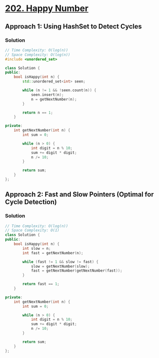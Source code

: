 # [202. Happy Number](https://leetcode.com/problems/happy-number/)

## Approach 1: Using HashSet to Detect Cycles

### Solution
```cpp
// Time Complexity: O(log(n))
// Space Complexity: O(log(n))
#include <unordered_set>

class Solution {
public:
    bool isHappy(int n) {
        std::unordered_set<int> seen;

        while (n != 1 && !seen.count(n)) {
            seen.insert(n);
            n = getNextNumber(n);
        }

        return n == 1;
    }

private:
    int getNextNumber(int n) {
        int sum = 0;

        while (n > 0) {
            int digit = n % 10;
            sum += digit * digit;
            n /= 10;
        }

        return sum;
    }
};
```

## Approach 2: Fast and Slow Pointers (Optimal for Cycle Detection)

### Solution
```cpp
// Time Complexity: O(log(n))
// Space Complexity: O(1)
class Solution {
public:
    bool isHappy(int n) {
        int slow = n;
        int fast = getNextNumber(n);

        while (fast != 1 && slow != fast) {
            slow = getNextNumber(slow);
            fast = getNextNumber(getNextNumber(fast));
        }

        return fast == 1;
    }

private:
    int getNextNumber(int n) {
        int sum = 0;

        while (n > 0) {
            int digit = n % 10;
            sum += digit * digit;
            n /= 10;
        }

        return sum;
    }
};
```

